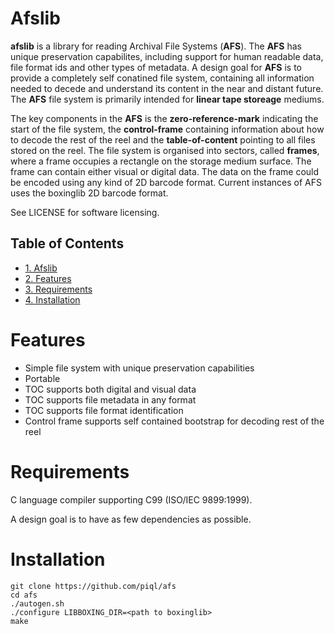 # Afslib

**afslib** is a library for reading Archival File Systems (**AFS**). The **AFS** has unique preservation capabilites, including support for human readable data, file format ids and other types of metadata. A design goal for **AFS** is to provide a completely self conatined file system, containing all information needed to decede and understand its content in the near and distant future. The **AFS** file system is primarily intended for **linear tape storeage** mediums.

The key components in the **AFS** is the **zero-reference-mark** indicating the start of the file system, the **control-frame** containing information about how to decode the rest of the reel and the **table-of-content** pointing to all files stored on the reel. The file system is organised into sectors, called **frames**, where a frame occupies a rectangle on the storage medium surface. The frame can contain either visual or digital data. The data on the frame could be encoded using any kind of 2D barcode format. Current instances of AFS uses the boxinglib 2D barcode format.

See LICENSE for software licensing.

<div id="table-of-contents">
<h2>Table of Contents</h2>
<div id="text-table-of-contents">
<ul>
<li><a href="#sec-1">1. Afslib</a></li>
<li><a href="#sec-2">2. Features</a></li>
<li><a href="#sec-3">3. Requirements</a></li>
<li><a href="#sec-4">4. Installation</a></li>
</ul>
</div>
</div>

# Features

-   Simple file system with unique preservation capabilities
-   Portable
-   TOC supports both digital and visual data
-   TOC supports file metadata in any format
-   TOC supports file format identification
-   Control frame supports self contained bootstrap for decoding rest of the reel

# Requirements

C language compiler supporting C99 (ISO/IEC 9899:1999).

A design goal is to have as few dependencies as possible.

# Installation

    git clone https://github.com/piql/afs
    cd afs
    ./autogen.sh
    ./configure LIBBOXING_DIR=<path to boxinglib>
    make